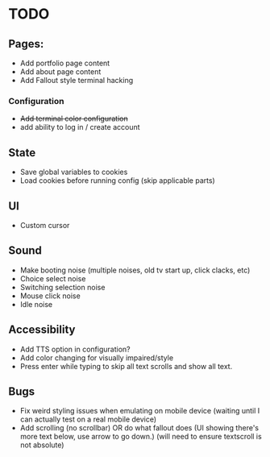 # TODO

## Pages:
- Add portfolio page content
- Add about page content
- Add Fallout style terminal hacking
  
### Configuration
- ~~Add terminal color configuration~~
- add ability to log in / create account

## State
- Save global variables to cookies
- Load cookies before running config (skip applicable parts) 

## UI
- Custom cursor

## Sound
- Make booting noise (multiple noises, old tv start up, click clacks, etc)
- Choice select noise
- Switching selection noise
- Mouse click noise
- Idle noise

## Accessibility
- Add TTS option in configuration?
- Add color changing for visually impaired/style
- Press enter while typing to skip all text scrolls and show all text.

## Bugs
- Fix weird styling issues when emulating on mobile device (waiting until I can actually test on a real mobile device)
- Add scrolling (no scrollbar) OR do what fallout does (UI showing there's more text below, use arrow to go down.) (will need to ensure textscroll is not absolute)
